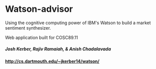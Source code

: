 # Watson-advisor
Using the cognitive computing power of IBM's Watson to build a market sentiment synthesizer.

Web application built for COSC89.11

##### Josh Kerber, Rajiv Ramaiah, & Anish Chadalavada

#### http://cs.dartmouth.edu/~jkerber14/watson/
